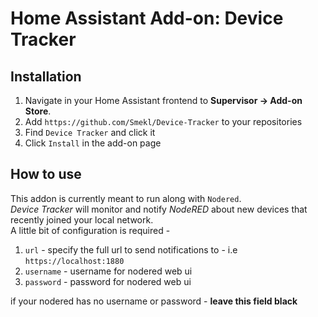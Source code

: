 # Home Assistant Add-on: Device Tracker

## Installation
1. Navigate in your Home Assistant frontend to **Supervisor -> Add-on Store**.
2. Add `https://github.com/Smekl/Device-Tracker` to your repositories
3. Find `Device Tracker` and click it
4. Click `Install` in the add-on page

## How to use
This addon is currently meant to run along with `Nodered`.<br>
*Device Tracker* will monitor and notify *NodeRED* about new devices that recently joined your local network.<br>
A little bit of configuration is required - <br>
1. `url` - specify the full url to send notifications to - i.e `https://localhost:1880`
2. `username` - username for nodered web ui
2. `password` - password for nodered web ui

if your nodered has no username or password - **leave this field black** <br>
